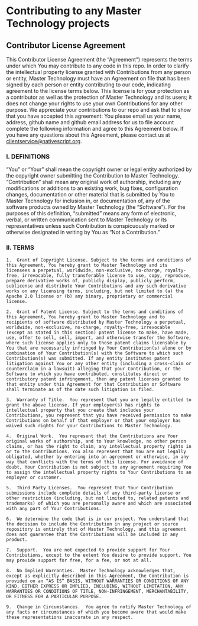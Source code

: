 
# Contributing to any Master Technology projects

## Contributor License Agreement
This Contributor License Agreement (the “Agreement”) represents the terms under which You may contribute to any code in this repo. In order to clarify the intellectual property license granted with Contributions from any person or entity, Master Technology must have an Agreement on file that has been signed by each person or entity contributing to our code, indicating agreement to the license terms below. This license is for your protection as a contributor as well as the protection of Master Technology and its users; it does not change your rights to use your own Contributions for any other purpose.
We appreciate your contributions to our repo and ask that to show that you have accepted this agreement:
  You please email us your name, address, github name and github email address for us to file account complete the following information and agree to this Agreement below. If you have any questions about this Agreement, please contact us at clientservice@nativescript.org.


### I.	DEFINITIONS

“You” or “Your” shall mean the copyright owner or legal entity authorized by the copyright owner submitting the Contribution to Master Technology.
“Contribution” shall mean any original work of authorship, including any modifications or additions to an existing work, bug fixes, configuration changes, documentation or other material that is submitted by You to Master Technology for inclusion in, or documentation of, any of the software products owned by Master Technology (the “Software”). For the purposes of this definition, “submitted” means any form of electronic, verbal, or written communication sent to Master Technology or its representatives unless such Contribution is conspicuously marked or otherwise designated in writing by You as “Not a Contribution.”

### II.	TERMS

    1.	Grant of Copyright License. Subject to the terms and conditions of this Agreement, You hereby grant to Master Technology and its licensees a perpetual, worldwide, non-exclusive, no-charge, royalty-free, irrevocable, fully transferable license to use, copy, reproduce, prepare derivative works of, publicly display, publicly perform, sublicense and distribute Your Contributions and any such derivative works on any licensing terms, including, but not limited to (a) the Apache 2.0 license or (b) any binary, proprietary or commercial license.

    2.	Grant of Patent License. Subject to the terms and conditions of this Agreement, You hereby grant to Master Technology and to recipients of software distributed by Master Technology a perpetual,   worldwide, non-exclusive, no-charge, royalty-free, irrevocable  (except as stated in this section) patent license to make, have made, use, offer to sell, sell, import, and otherwise transfer the Software, where such license applies only to those patent claims licensable by You that are necessarily infringed by Your Contribution(s) alone or by combination of Your Contribution(s) with the Software to which such Contribution(s) was submitted. If any entity institutes patent litigation against You or any other entity (including a cross-claim or counterclaim in a lawsuit) alleging that your Contribution, or the Software to which you have contributed, constitutes direct or contributory patent infringement, then any patent licenses granted to that entity under this Agreement for that Contribution or Software shall terminate as of the date such litigation is filed.

    3.	Warranty of Title.  You represent that you are legally entitled to grant the above license. If your employer(s) has rights to intellectual property that you create that includes your Contributions, you represent that you have received permission to make Contributions on behalf of that employer or that your employer has waived such rights for your Contributions to Master Technology.

    4.	Original Work.  You represent that the Contributions are Your original works of authorship, and to Your knowledge, no other person claims, or has the right to claim, any intellectual property rights in or to the Contributions. You also represent that You are not legally obligated, whether by entering into an agreement or otherwise, in any way that conflicts with the terms of this license. For avoidance of doubt, Your Contribution is not subject to any agreement requiring You to assign the intellectual property rights to Your Contributions to an employer or customer.

    5.	Third Party Licenses.  You represent that Your Contribution submissions include complete details of any third-party license or other restriction (including, but not limited to, related patents and trademarks) of which you are personally aware and which are associated with any part of Your Contributions.

    6.	We determine the code that is in our project. You understand that the decision to include the Contribution in any project or source repository is entirely that of Master Technology, and this agreement does not guarantee that the Contributions will be included in any product.

    7.	Support.  You are not expected to provide support for Your Contributions, except to the extent You desire to provide support. You may provide support for free, for a fee, or not at all.

    8.	No Implied Warranties.  Master Technology acknowledges that, except as explicitly described in this Agreement, the Contribution is provided on an “AS IS” BASIS, WITHOUT WARRANTIES OR CONDITIONS OF ANY KIND, EITHER EXPRESS OR IMPLIED, INCLUDING, WITHOUT LIMITATION, ANY WARRANTIES OR CONDITIONS OF TITLE, NON-INFRINGEMENT, MERCHANTABILITY, OR FITNESS FOR A PARTICULAR PURPOSE.

    9.	Change in Circumstances.  You agree to notify Master Technology of any facts or circumstances of which you become aware that would make these representations inaccurate in any respect.

